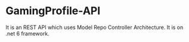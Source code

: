 # GamingProfile-API
It is an REST API which uses Model Repo Controller Architecture. It is on .net 6 framework.
